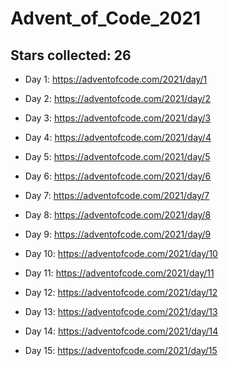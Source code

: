 # Advent_of_Code_2021

## Stars collected: 26

* Day 1: https://adventofcode.com/2021/day/1

* Day 2: https://adventofcode.com/2021/day/2

* Day 3: https://adventofcode.com/2021/day/3

* Day 4: https://adventofcode.com/2021/day/4

* Day 5: https://adventofcode.com/2021/day/5

* Day 6: https://adventofcode.com/2021/day/6

* Day 7: https://adventofcode.com/2021/day/7

* Day 8: https://adventofcode.com/2021/day/8

* Day 9: https://adventofcode.com/2021/day/9

* Day 10: https://adventofcode.com/2021/day/10

* Day 11: https://adventofcode.com/2021/day/11

* Day 12: https://adventofcode.com/2021/day/12

* Day 13: https://adventofcode.com/2021/day/13

* Day 14: https://adventofcode.com/2021/day/14

* Day 15: https://adventofcode.com/2021/day/15

